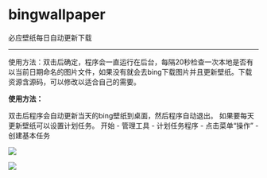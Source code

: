 # bingwallpaper
必应壁纸每日自动更新下载

<hr>
使用方法：双击后确定，程序会一直运行在后台，每隔20秒检查一次本地是否有以当前日期命名的图片文件，如果没有就会去bing下载图片并且更新壁纸。下载资源含源码，可以修改以适合自己的需要。

**使用方法：**

双击后程序会自动更新当天的bing壁纸到桌面，然后程序自动退出。 如果要每天更新壁纸可以设置计划任务。 开始 - 管理工具 - 计划任务程序 - 点击菜单“操作” - 创建基本任务

![](http://tiebapic.baidu.com/forum/w%3D580/sign=e7ef1bf0da11728b302d8c2af8fdc3b3/f55146166d224f4a164be7721ef790529922d12f.jpg)

![](http://tiebapic.baidu.com/forum/w%3D580/sign=7dff1843dffcc3ceb4c0c93ba244d6b7/670e432309f79052a2cdd35f1bf3d7ca7acbd52f.jpg)
